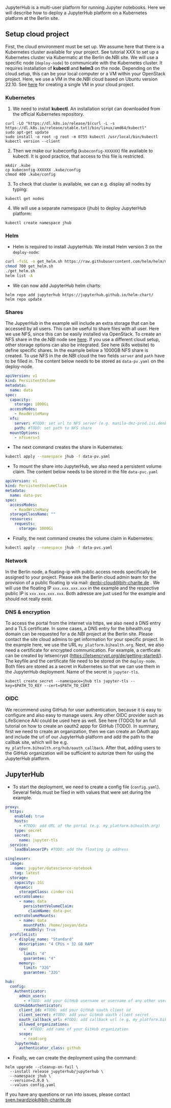 JupyterHub is a multi-user platform for running Jupyter notebooks. Here we will describe how to deploy a JupyterHub platform on a Kubernetes platform at the Berlin site.

## Setup cloud project

First, the cloud environment must be set up. We assume here that there is a Kubernetes cluster available for your project. See tutorial XXX to set up a Kubernetes cluster via Kubermatic at the Berlin de.NBI site. We will use a specific node (`deploy-node`) to communicate with the Kubernetes cluster. It requires installation of **kubectl** and **helm3** on the node. Depending on the cloud setup, this can be your local computer or a VM within your OpenStack project. Here, we use a VM in the de.NBI cloud based on Ubuntu version 22.10. See [here](https://cloud.denbi.de/wiki/quickstart/) for creating a single VM in your cloud project.

### Kubernetes

1. We need to install **kubectl**. An installation script can downloaded from the official Kubernetes repository.

```
curl -LO "https://dl.k8s.io/release/$(curl -L -s https://dl.k8s.io/release/stable.txt)/bin/linux/amd64/kubectl"
sudo apt-get update
sudo install -o root -g root -m 0755 kubectl /usr/local/bin/kubectl
kubectl version --client
```

2. Then we make our kubeconfig (`kubeconfig-XXXXXX`) file available to kubectl. It is good practice, that access to this file is restricted.

```
mkdir .kube
cp kubeconfig-XXXXXX .kube/config
chmod 400 .kube/config
```

3. To check that cluster is available, we can e.g. display all nodes by typing:

```
kubectl get nodes
```

4. We will use a separate namespace (jhub) to deploy JupyterHub platform:

```
kubectl create namespace jhub
```

### Helm

* Helm is required to install JupyterHub. We install Helm version 3 on the `deploy-node`:

```bash
curl -fsSL -o get_helm.sh https://raw.githubusercontent.com/helm/helm/main/scripts/get-helm-3
chmod 700 get_helm.sh
./get_helm.sh
helm list -A
```

* We can now add JupyterHub helm charts:

```console
helm repo add jupyterhub https://jupyterhub.github.io/helm-chart/
helm repo update
```

### Shares

The JupyerHub in the example will include an extra storage that can be accessed by all users. This can be useful to share files with all user. Here we use NFS, since this can be easily installed via OpenStack. To create an NFS share in the de.NBI node see [here](https://cloud.denbi.de/wiki/Compute_Center/Berlin/#create-a-nfs-share). If you use a different cloud setup, other storage options can also be integrated. See here (k8s website) to define specific shares. In the example below a 1000GB NFS share is created. To use NFS in the de.NBI cloud the two fields `server` and `path` have to be filled in. The content below needs to be stored as `data-pv.yaml` on the deploy-node.

```yaml
apiVersion: v1
kind: PersistentVolume
metadata:
  name: data
spec:
  capacity:
    storage: 1000Gi
  accessModes:
    - ReadWriteMany
  nfs:
    server: #TODO: set url to NFS server (e.g. manila-dmz-prod.isi.denbi.bihealth.org)
    path: #TODO: set path to NFS share
  mountOptions:
    - nfsvers=3
```

* The next command creates the share in Kubernetes:

```bash
kubectl apply --namespace jhub -f data-pv.yaml
```

* To mount the share into JupyterHub, we also need a persistent volume claim. The content below needs to be stored in the file `data-pvc.yaml`

```yaml
apiVersion: v1
kind: PersistentVolumeClaim
metadata:
  name: data-pvc
spec:
  accessModes:
    - ReadWriteMany
  storageClassName: ""
  resources:
    requests:
      storage: 1000Gi
```

* Finally, the next command creates the volume claim in Kubernetes:

```bash
kubectl apply --namespace jhub -f data-pvc.yaml
```

### Network

In the Berlin node, a floating-ip with public access needs specifically be assigned to your project. Please ask the Berlin cloud admin team for the provision of a public floating ip via mail: denbi-cloud@bih-charite.de . We will use the floating IP `xxx.xxx.xxx.xxx` in the example and the respective public IP is `xxx.xxx.xxx.xxx`. Both adresse are just used for the example and should not really exist.

### DNS & encryption

To access the portal from the internet via https, we also need a DNS entry and a TLS certificate. In some cases, a DNS entry for the bihealth.org domain can be requested for a de.NBI project at the Berlin site. Please contact the site cloud admins to get information for your specific project. In the example here, we use the URL `my_platform.bihealth.org`. Next, we also need a certificate for encrypted communication. For example, a certficate can be created by letsencrypt (https://letsencrypt.org/de/getting-started/). The keyfile and the certificate file need to be stored on the `deploy-node`.  Both files are stored as a secret in Kubernetes so that we can use them in the JupyterHub deployment. Name of the secret is `jupyter-tls`.

```console
kubectl create secret --namespace=jhub tls jupyter-tls --key=$PATH_TO_KEY --cert=$PATH_TO_CERT
```

### OIDC

We recommend using GitHub for user authentication, because it is easy to configure and also easy to manage users. Any other OIDC provider such as LifeScience AAI could be used here as well. See here (TODO) for an full tutorial on how to create an oauth2 appp for GitHub (TODO). In summary, first we need to create an organization, then we can create an OAuth app and include the url of our JupyterHub platform and add the path to the callbak site, which will be e.g. `my_platform.bihealth.org/hub/oauth_callback`. After that, adding users to the GitHub organization will be sufficient to autorize them for using the JupyterHub platform.

## JupyterHub

* To start the deployment, we need to create a config file (`config.yaml`). Several fields must be filed in with values that were set during the example.

```yaml
proxy:
  https:
    enabled: true
    hosts:
      - #TODO: add URL of the portal (e.g. my_platform.bihealth.org)
    type: secret
    secret:
      name: jupyter-tls
  service:
    loadBalancerIP: #TODO: add the floating ip address

singleuser:
  image:
    name: jupyter/datascience-notebook
    tag: latest
  storage:
    capacity: 1Gi
    dynamic:
      storageClass: cinder-csi
    extraVolumes:
      - name: data
        persistentVolumeClaim:
          claimName: data-pvc
    extraVolumeMounts:
      - name: data
        mountPath: /home/jovyan/data
        readOnly: True
  profileList:
    - display_name: "Standard"
      description: "4 CPUs + 32 GB RAM"
      cpu:
        limit: "4"
        guarantee: "4"
      memory:
        limit: "32G"
        guarantee: "32G"

hub:
  config:
    Authenticator:
      admin_users:
        - #TODO: add your GitHub username or username of any other user, who shall be an admin of the platform
    GitHubOAuthenticator:
      client_id: #TODO: add your GitHub oauth client id
      client_secret: #TODO: add your GitHub oauth client secret
      oauth_callback_url: #TODO: add callback url (e.g. my_platform.bihealth.org/hub/oauth_callback)
      allowed_organizations:
        -  #TODO: add name of your GitHub organization 
      scope:
        - read:org
    JupyterHub:
      authenticator_class: github
```

* Finally, we can create the deployment using the command:

```console
helm upgrade --cleanup-on-fail \
  --install release jupyterhub/jupyterhub \
  --namespace jhub \
  --version=2.0.0 \
  --values config.yaml
```

If you have any questions or run into issues, please contact sven.twardziok@bih-charite.de